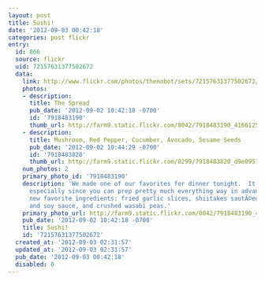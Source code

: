 ```yaml
---
layout: post
title: Sushi!
date: '2012-09-03 00:42:18'
categories: post flickr
entry:
  id: 866
  source: flickr
  uid: 72157631377502672
  data:
    link: http://www.flickr.com/photos/thenobot/sets/72157631377502672/
    photos:
    - description: 
      title: The Spread
      pub_date: '2012-09-02 10:42:18 -0700'
      id: '7918483190'
      thumb_url: http://farm9.static.flickr.com/8042/7918483190_416612547e_s.jpg
    - description: 
      title: Mushroom, Red Pepper, Cucumber, Avocado, Sesame Seeds
      pub_date: '2012-09-02 10:44:29 -0700'
      id: '7918483820'
      thumb_url: http://farm9.static.flickr.com/8299/7918483820_d9e0951297_s.jpg
    num_photos: 2
    primary_photo_id: '7918483190'
    description: 'We made one of our favorites for dinner tonight.  It''s super easy,
      especially since you can prep pretty much everything way in advance.  Surprise
      new favorite ingredients: fried garlic slices, shiitakes sautÃ©ed in rice vinegar
      and soy sauce, and crushed wasabi peas.'
    primary_photo_url: http://farm9.static.flickr.com/8042/7918483190_416612547e_m.jpg
    pub_date: '2012-09-02 10:42:18 -0700'
    title: Sushi!
    id: '72157631377502672'
  created_at: '2012-09-03 02:31:57'
  updated_at: '2012-09-03 02:31:57'
  pub_date: '2012-09-03 00:42:18'
  disabled: 0
---
```


